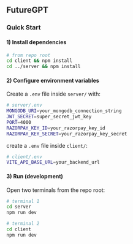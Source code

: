 ## FutureGPT 

### Quick Start

#### 1) Install dependencies
```bash
# from repo root
cd client && npm install
cd ../server && npm install
```

#### 2) Configure environment variables
Create a `.env` file inside `server/` with:
```bash
# server/.env
MONGODB_URI=your_mongodb_connection_string
JWT_SECRET=super_secret_jwt_key
PORT=4000
RAZORPAY_KEY_ID=your_razorpay_key_id
RAZORPAY_KEY_SECRET=your_razorpay_key_secret
```

 create a `.env` file inside `client/`:
```bash
# client/.env
VITE_API_BASE_URL=your_backend_url
```

#### 3) Run (development)
Open two terminals from the repo root:
```bash
# terminal 1
cd server
npm run dev

# terminal 2
cd client
npm run dev
```

